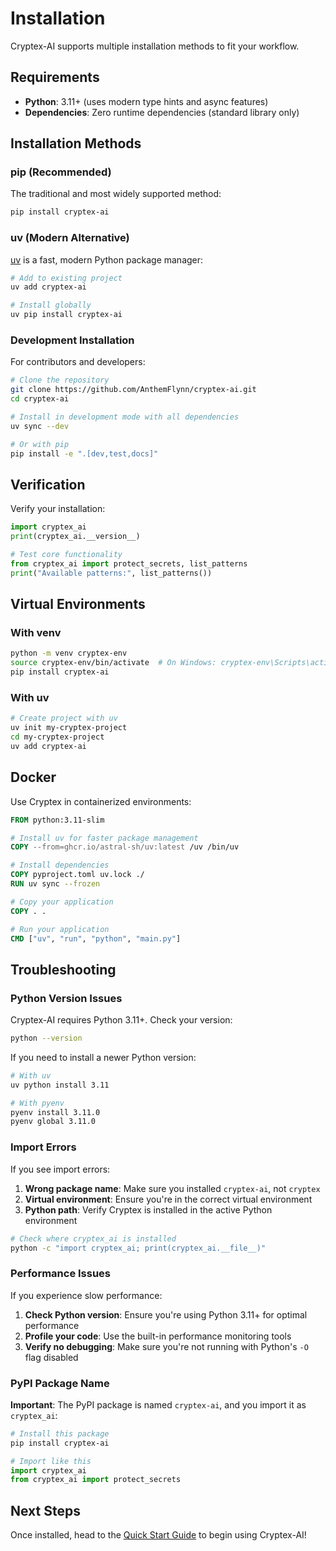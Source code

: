 # Installation

Cryptex-AI supports multiple installation methods to fit your workflow.

## Requirements

- **Python**: 3.11+ (uses modern type hints and async features)
- **Dependencies**: Zero runtime dependencies (standard library only)

## Installation Methods

### pip (Recommended)

The traditional and most widely supported method:

```bash
pip install cryptex-ai
```

### uv (Modern Alternative)

[uv](https://github.com/astral-sh/uv) is a fast, modern Python package manager:

```bash
# Add to existing project
uv add cryptex-ai

# Install globally
uv pip install cryptex-ai
```

### Development Installation

For contributors and developers:

```bash
# Clone the repository
git clone https://github.com/AnthemFlynn/cryptex-ai.git
cd cryptex-ai

# Install in development mode with all dependencies
uv sync --dev

# Or with pip
pip install -e ".[dev,test,docs]"
```

## Verification

Verify your installation:

```python
import cryptex_ai
print(cryptex_ai.__version__)

# Test core functionality
from cryptex_ai import protect_secrets, list_patterns
print("Available patterns:", list_patterns())
```

## Virtual Environments

### With venv

```bash
python -m venv cryptex-env
source cryptex-env/bin/activate  # On Windows: cryptex-env\Scripts\activate
pip install cryptex-ai
```

### With uv

```bash
# Create project with uv
uv init my-cryptex-project
cd my-cryptex-project
uv add cryptex-ai
```

## Docker

Use Cryptex in containerized environments:

```dockerfile
FROM python:3.11-slim

# Install uv for faster package management
COPY --from=ghcr.io/astral-sh/uv:latest /uv /bin/uv

# Install dependencies
COPY pyproject.toml uv.lock ./
RUN uv sync --frozen

# Copy your application
COPY . .

# Run your application
CMD ["uv", "run", "python", "main.py"]
```

## Troubleshooting

### Python Version Issues

Cryptex-AI requires Python 3.11+. Check your version:

```bash
python --version
```

If you need to install a newer Python version:

```bash
# With uv
uv python install 3.11

# With pyenv
pyenv install 3.11.0
pyenv global 3.11.0
```

### Import Errors

If you see import errors:

1. **Wrong package name**: Make sure you installed `cryptex-ai`, not `cryptex`
2. **Virtual environment**: Ensure you're in the correct virtual environment
3. **Python path**: Verify Cryptex is installed in the active Python environment

```bash
# Check where cryptex_ai is installed
python -c "import cryptex_ai; print(cryptex_ai.__file__)"
```

### Performance Issues

If you experience slow performance:

1. **Check Python version**: Ensure you're using Python 3.11+ for optimal performance
2. **Profile your code**: Use the built-in performance monitoring tools
3. **Verify no debugging**: Make sure you're not running with Python's `-O` flag disabled

### PyPI Package Name

**Important**: The PyPI package is named `cryptex-ai`, and you import it as `cryptex_ai`:

```bash
# Install this package
pip install cryptex-ai
```

```python
# Import like this
import cryptex_ai
from cryptex_ai import protect_secrets
```

## Next Steps

Once installed, head to the [Quick Start Guide](../quickstart.md) to begin using Cryptex-AI!